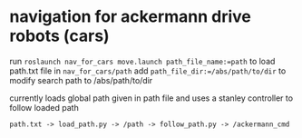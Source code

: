 # navigation for ackermann drive robots (cars)

run `roslaunch nav_for_cars move.launch path_file_name:=path` to load path.txt file in `nav_for_cars/path` add `path_file_dir:=/abs/path/to/dir` to modify search path to /abs/path/to/dir

currently loads global path given in path file and uses a stanley controller to follow loaded path

`path.txt -> load_path.py -> /path -> follow_path.py -> /ackermann_cmd`
